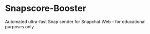 # Snapscore-Booster
Automated ultra-fast Snap sender for Snapchat Web – for educational purposes only.
